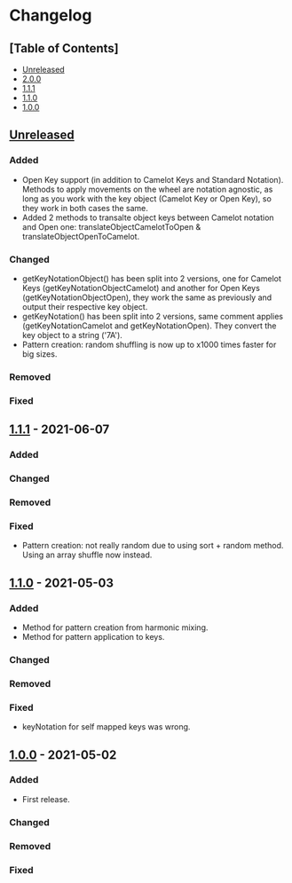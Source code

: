# Changelog

## [Table of Contents]
- [Unreleased](#unreleased)
- [2.0.0](#200---2021-06-07)
- [1.1.1](#111---2021-06-07)
- [1.1.0](#110---2021-05-03)
- [1.0.0](#100---2021-05-02)

## [Unreleased][]
### Added
- Open Key support (in addition to Camelot Keys and Standard Notation). Methods to apply movements on the wheel are notation agnostic, as long as you work with the key object (Camelot Key or Open Key), so they work in both cases the same.
- Added 2 methods to transalte object keys between Camelot notation and Open one: translateObjectCamelotToOpen & translateObjectOpenToCamelot.
### Changed
- getKeyNotationObject() has been split into 2 versions, one for Camelot Keys (getKeyNotationObjectCamelot) and another for Open Keys (getKeyNotationObjectOpen), they work the same as previously and output their respective key object.
- getKeyNotation() has been split into 2 versions, same comment applies (getKeyNotationCamelot and getKeyNotationOpen). They convert the key object to a string ('7A').
- Pattern creation: random shuffling is now up to x1000 times faster for big sizes.
### Removed
### Fixed

## [1.1.1] - 2021-06-07
### Added
### Changed
### Removed
### Fixed
- Pattern creation: not really random due to using sort + random method. Using an array shuffle now instead.

## [1.1.0] - 2021-05-03
### Added
- Method for pattern creation from harmonic mixing.
- Method for pattern application to keys.
### Changed
### Removed
### Fixed
- keyNotation for self mapped keys was wrong.

## [1.0.0] - 2021-05-02
### Added
- First release.
### Changed
### Removed
### Fixed

[Unreleased]: https://github.com/regorxxx/Camelot-Wheel-Notation/compare/v2.0.0...HEAD
[2.0.0]: https://github.com/regorxxx/Camelot-Wheel-Notation/compare/v1.1.1...v2.0.0
[1.1.1]: https://github.com/regorxxx/Camelot-Wheel-Notation/compare/v1.1.0...v1.1.1
[1.1.0]: https://github.com/regorxxx/Camelot-Wheel-Notation/compare/v1.0.0...v1.1.0
[1.0.0]: https://github.com/regorxxx/Camelot-Wheel-Notation/compare/16b9932...v1.0.0
